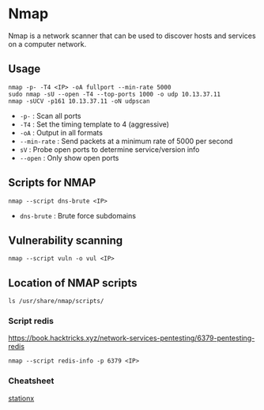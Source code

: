 # Nmap

Nmap is a network scanner that can be used to discover hosts and services on a computer network.

## Usage

```shell
nmap -p- -T4 <IP> -oA fullport --min-rate 5000
sudo nmap -sU --open -T4 --top-ports 1000 -o udp 10.13.37.11
nmap -sUCV -p161 10.13.37.11 -oN udpscan
```

- `-p-` : Scan all ports
- `-T4` : Set the timing template to 4 (aggressive)
- `-oA` : Output in all formats
- `--min-rate` : Send packets at a minimum rate of 5000 per second
- `sV` : Probe open ports to determine service/version info
- `--open` : Only show open ports

## Scripts for NMAP

```shell
nmap --script dns-brute <IP>
```

- `dns-brute` : Brute force subdomains

## Vulnerability scanning

```shell
nmap --script vuln -o vul <IP>
```

## Location of NMAP scripts

```shell
ls /usr/share/nmap/scripts/
```
### Script redis

https://book.hacktricks.xyz/network-services-pentesting/6379-pentesting-redis

```shell
nmap --script redis-info -p 6379 <IP>
```

### Cheatsheet

[stationx](https://www.stationx.net/nmap-cheat-sheet/)